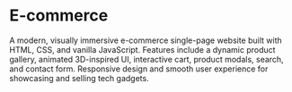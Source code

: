 # E-commerce
A modern, visually immersive e-commerce single-page website built with HTML, CSS, and vanilla JavaScript. Features include a dynamic product gallery, animated 3D-inspired UI, interactive cart, product modals, search, and contact form. Responsive design and smooth user experience for showcasing and selling tech gadgets.
